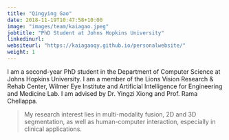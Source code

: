 ```yaml
---
title: "Qingying Gao"
date: 2018-11-19T10:47:58+10:00
image: "images/team/kaiagao.jpeg"
jobtitle: "PhD Student at Johns Hopkins University"
linkedinurl: 
websiteurl: "https://kaiagaoqy.github.io/personalwebsite/"
weight: 1
---
```


I am a second-year PhD student in the Department of Computer Science at Johns Hopkins University. I am a member of the Lions Vision Research & Rehab Center, Wilmer Eye Institute and Artificial Intelligence for Engineering and Medicine Lab. I am advised by Dr. Yingzi Xiong and Prof. Rama Chellappa. 

> My research interest lies in multi-modality fusion, 2D and 3D segmentation, as well as human-computer interaction, especially in clinical applications.
